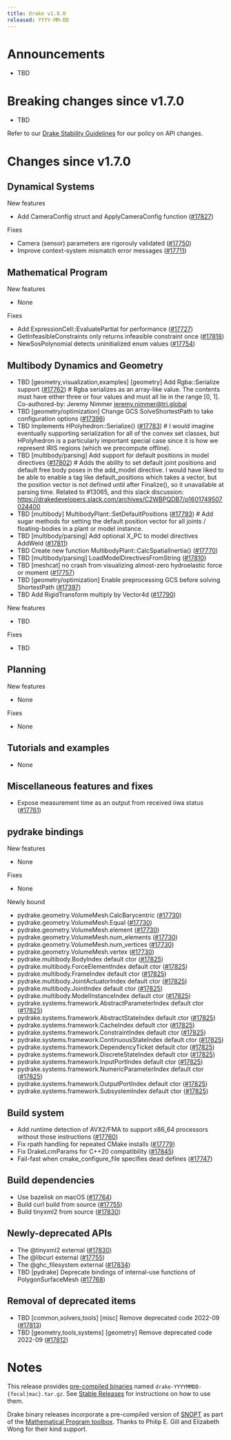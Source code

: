 ```yaml
---
title: Drake v1.8.0
released: YYYY-MM-DD
---
```


# Announcements

* TBD

# Breaking changes since v1.7.0

* TBD

Refer to our [Drake Stability Guidelines](/stable.html) for our policy
on API changes.

# Changes since v1.7.0

## Dynamical Systems

<!-- <relnotes for systems go here> -->

New features

* Add CameraConfig struct and ApplyCameraConfig function ([#17827][_#17827])

Fixes

* Camera (sensor) parameters are rigorouly validated ([#17750][_#17750])
* Improve context-system mismatch error messages ([#17711][_#17711])

## Mathematical Program

<!-- <relnotes for solvers go here> -->


New features

* None

Fixes

* Add ExpressionCell::EvaluatePartial for performance ([#17727][_#17727])
* GetInfeasibleConstraints only returns infeasible constraint once ([#17818][_#17818])
* NewSosPolynomial detects uninitialized enum values ([#17754][_#17754])

## Multibody Dynamics and Geometry

<!-- <relnotes for geometry,multibody go here> -->

* TBD [geometry,visualization,examples] [geometry] Add Rgba::Serialize support ([#17762][_#17762])  # Rgba serializes as an array-like value. The contents must have either three or four values and must all lie in the range [0, 1]. Co-authored-by: Jeremy Nimmer <jeremy.nimmer@tri.global>
* TBD [geometry/optimization] Change GCS SolveShortestPath to take configuration options ([#17396][_#17396])
* TBD Implements HPolyhedron::Serialize() ([#17783][_#17783])  # I would imagine eventually supporting serialization for all of the convex set classes, but HPolyhedron is a particularly important special case since it is how we represent IRIS regions (which we precompute offline).
* TBD [multibody/parsing] Add support for default positions in model directives ([#17802][_#17802])  # Adds the ability to set default joint positions and default free body poses in the add_model directive. I would have liked to be able to enable a tag like default_positions which takes a vector, but the position vector is not defined until after Finalize(), so it unavailable at parsing time. Related to #13065, and this slack discussion: https://drakedevelopers.slack.com/archives/C2WBPQDB7/p1601749507024400
* TBD [multibody] MultibodyPlant::SetDefaultPositions ([#17793][_#17793])  # Add sugar methods for setting the default position vector for all joints / floating-bodies in a plant or model instance.
* TBD [multibody/parsing] Add optional X_PC to model directives AddWeld ([#17811][_#17811])
* TBD Create new function MultibodyPlant::CalcSpatialInertia() ([#17770][_#17770])
* TBD [multibody/parsing] LoadModelDirectivesFromString ([#17810][_#17810])
* TBD [meshcat] no crash from visualizing almost-zero hydroelastic force or moment ([#17757][_#17757])
* TBD [geometry/optimization] Enable preprocessing GCS before solving ShortestPath ([#17397][_#17397])
* TBD Add RigidTransform multiply by Vector4d ([#17790][_#17790])

New features

* TBD

Fixes

* TBD

## Planning

<!-- <relnotes for planning go here> -->

New features

* None

Fixes

* None

## Tutorials and examples

<!-- <relnotes for examples,tutorials go here> -->

* None

## Miscellaneous features and fixes

<!-- <relnotes for common,math,lcm,lcmtypes,manipulation,perception,visualization go here> -->

* Expose measurement time as an output from received iiwa status ([#17761][_#17761])

## pydrake bindings

<!-- <relnotes for bindings go here> -->

New features

* None

Fixes

* None

Newly bound

* pydrake.geometry.VolumeMesh.CalcBarycentric ([#17730][_#17730])
* pydrake.geometry.VolumeMesh.Equal ([#17730][_#17730])
* pydrake.geometry.VolumeMesh.element ([#17730][_#17730])
* pydrake.geometry.VolumeMesh.num_elements ([#17730][_#17730])
* pydrake.geometry.VolumeMesh.num_vertices ([#17730][_#17730])
* pydrake.geometry.VolumeMesh.vertex ([#17730][_#17730])
* pydrake.multibody.BodyIndex default ctor ([#17825][_#17825])
* pydrake.multibody.ForceElementIndex default ctor ([#17825][_#17825])
* pydrake.multibody.FrameIndex default ctor ([#17825][_#17825])
* pydrake.multibody.JointActuatorIndex default ctor ([#17825][_#17825])
* pydrake.multibody.JointIndex default ctor ([#17825][_#17825])
* pydrake.multibody.ModelInstanceIndex default ctor ([#17825][_#17825])
* pydrake.systems.framework.AbstractParameterIndex default ctor ([#17825][_#17825])
* pydrake.systems.framework.AbstractStateIndex default ctor ([#17825][_#17825])
* pydrake.systems.framework.CacheIndex default ctor ([#17825][_#17825])
* pydrake.systems.framework.ConstraintIndex default ctor ([#17825][_#17825])
* pydrake.systems.framework.ContinuousStateIndex default ctor ([#17825][_#17825])
* pydrake.systems.framework.DependencyTicket default ctor ([#17825][_#17825])
* pydrake.systems.framework.DiscreteStateIndex default ctor ([#17825][_#17825])
* pydrake.systems.framework.InputPortIndex default ctor ([#17825][_#17825])
* pydrake.systems.framework.NumericParameterIndex default ctor ([#17825][_#17825])
* pydrake.systems.framework.OutputPortIndex default ctor ([#17825][_#17825])
* pydrake.systems.framework.SubsystemIndex default ctor ([#17825][_#17825])

## Build system

<!-- <relnotes for cmake,doc,setup,third_party,tools go here> -->

* Add runtime detection of AVX2/FMA to support x86_64 processors without those instructions ([#17760][_#17760])
* Fix rpath handling for repeated CMake installs ([#17779][_#17779])
* Fix DrakeLcmParams for C++20 compatibility  ([#17845][_#17845])
* Fail-fast when cmake_configure_file specifies dead defines ([#17747][_#17747])

## Build dependencies

<!-- Manually relocate any "Upgrade foo_external to latest" lines to here, -->
<!-- and then sort them alphabetically. -->

* Use bazelisk on macOS ([#17764][_#17764])
* Build curl build from source ([#17755][_#17755])
* Build tinyxml2 from source ([#17830][_#17830])

## Newly-deprecated APIs

* The @tinyxml2 external ([#17830][_#17830])
* The @libcurl external ([#17755][_#17755])
* The @ghc_filesystem external ([#17834][_#17834])
* TBD [pydrake] Deprecate bindings of internal-use functions of PolygonSurfaceMesh ([#17768][_#17768])

## Removal of deprecated items

* TBD [common,solvers,tools] [misc] Remove deprecated code 2022-09 ([#17813][_#17813])
* TBD [geometry,tools,systems] [geometry] Remove deprecated code 2022-09 ([#17812][_#17812])

# Notes


This release provides [pre-compiled binaries](https://github.com/RobotLocomotion/drake/releases/tag/v1.8.0) named
``drake-YYYYMMDD-{focal|mac}.tar.gz``. See [Stable Releases](/from_binary.html#stable-releases) for instructions on how to use them.

Drake binary releases incorporate a pre-compiled version of [SNOPT](https://ccom.ucsd.edu/~optimizers/solvers/snopt/) as part of the
[Mathematical Program toolbox](https://drake.mit.edu/doxygen_cxx/group__solvers.html). Thanks to
Philip E. Gill and Elizabeth Wong for their kind support.

<!-- <begin issue links> -->
[_#17396]: https://github.com/RobotLocomotion/drake/pull/17396
[_#17397]: https://github.com/RobotLocomotion/drake/pull/17397
[_#17711]: https://github.com/RobotLocomotion/drake/pull/17711
[_#17727]: https://github.com/RobotLocomotion/drake/pull/17727
[_#17730]: https://github.com/RobotLocomotion/drake/pull/17730
[_#17747]: https://github.com/RobotLocomotion/drake/pull/17747
[_#17750]: https://github.com/RobotLocomotion/drake/pull/17750
[_#17754]: https://github.com/RobotLocomotion/drake/pull/17754
[_#17755]: https://github.com/RobotLocomotion/drake/pull/17755
[_#17757]: https://github.com/RobotLocomotion/drake/pull/17757
[_#17760]: https://github.com/RobotLocomotion/drake/pull/17760
[_#17761]: https://github.com/RobotLocomotion/drake/pull/17761
[_#17762]: https://github.com/RobotLocomotion/drake/pull/17762
[_#17764]: https://github.com/RobotLocomotion/drake/pull/17764
[_#17768]: https://github.com/RobotLocomotion/drake/pull/17768
[_#17770]: https://github.com/RobotLocomotion/drake/pull/17770
[_#17779]: https://github.com/RobotLocomotion/drake/pull/17779
[_#17783]: https://github.com/RobotLocomotion/drake/pull/17783
[_#17787]: https://github.com/RobotLocomotion/drake/pull/17787
[_#17790]: https://github.com/RobotLocomotion/drake/pull/17790
[_#17793]: https://github.com/RobotLocomotion/drake/pull/17793
[_#17801]: https://github.com/RobotLocomotion/drake/pull/17801
[_#17802]: https://github.com/RobotLocomotion/drake/pull/17802
[_#17810]: https://github.com/RobotLocomotion/drake/pull/17810
[_#17811]: https://github.com/RobotLocomotion/drake/pull/17811
[_#17812]: https://github.com/RobotLocomotion/drake/pull/17812
[_#17813]: https://github.com/RobotLocomotion/drake/pull/17813
[_#17818]: https://github.com/RobotLocomotion/drake/pull/17818
[_#17825]: https://github.com/RobotLocomotion/drake/pull/17825
[_#17827]: https://github.com/RobotLocomotion/drake/pull/17827
[_#17830]: https://github.com/RobotLocomotion/drake/pull/17830
[_#17834]: https://github.com/RobotLocomotion/drake/pull/17834
[_#17845]: https://github.com/RobotLocomotion/drake/pull/17845
<!-- <end issue links> -->

<!--
  Current oldest_commit 7abea0556ede980a5077fe1a8cfbae59b57c7c27 (exclusive).
  Current newest_commit b794de8164bed7aacd24554c7d2805954f7832e4 (inclusive).
-->
